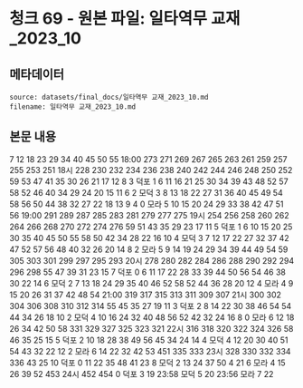 # 청크 69 - 원본 파일: 일타역무 교재_2023_10

## 메타데이터

```
source: datasets/final_docs/일타역무 교재_2023_10.md
filename: 일타역무 교재_2023_10.md
```

## 본문 내용

7 12 18 23 29 34 40 45 50 55 18:00 273 271 269 267 265 263 261 259 257 255 253 251 18시 228 230 232 234 236 238 240 242 244 246 248 250 252 59 53 47 41 35 30 26 21 17 12 8 3 덕포 1 6 11 16 21 25 30 34 39 43 48 52 57 58 52 46 40 34 29 24 20 15 11 6 2 모덕 3 8 13 18 22 27 31 36 40 45 49 54 58 56 50 44 38 32 27 22 18 13 9 4 0 모라 5 10 15 20 24 29 33 38 42 47 51 56 19:00 291 289 287 285 283 281 279 277 275 19시 254 256 258 260 262 264 266 268 270 272 274 276 59 51 43 35 29 23 17 11 5 덕포 1 6 10 15 20 25 30 35 40 45 50 55 58 50 42 34 28 22 16 10 4 모덕 3 7 12 17 22 27 32 37 42 47 52 57 56 48 40 32 26 20 14 8 2 모라 5 9 14 19 24 29 34 39 44 49 54 59 305 303 301 299 297 295 293 20시 278 280 282 284 286 288 290 292 294 296 298 55 47 39 31 23 15 7 덕포 0 6 11 17 22 28 33 39 44 50 56 54 46 38 30 22 14 6 모덕 2 7 13 18 24 29 35 40 46 52 58 52 44 36 28 20 12 4 모라 4 9 15 20 26 31 37 42 48 54 21:00 319 317 315 313 311 309 307 21시 300 302 304 306 308 310 312 314 55 45 35 27 19 11 3 덕포 2 8 14 22 30 38 46 54 54 44 34 26 18 10 2 모덕 4 10 16 24 32 40 48 56 52 42 32 24 16 8 0 모라 6 12 18 26 34 42 50 58 331 329 327 325 323 321 22시 316 318 320 322 324 326 58 46 35 25 15 5 덕포 2 10 18 28 38 49 56 45 34 24 14 4 모덕 4 12 20 30 40 51 54 43 32 22 12 2 모라 6 14 22 32 42 53 451 335 333 23시 328 330 332 334 336 43 25 10 덕포 0 11 22 35 48 41 23 8 모덕 2 13 24 37 50 4 21 6 모라 4 15 26 39 52 453 24시 452 454 0 덕포 3 19 23:58 모덕 5 20 23:56 모라 7 22